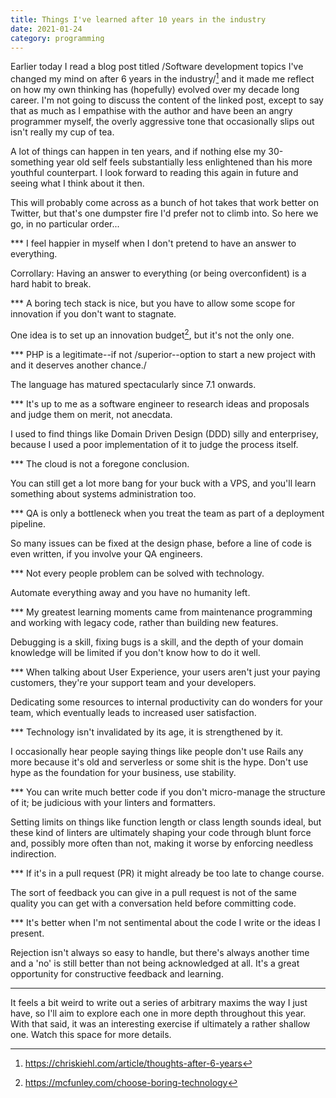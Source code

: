 ```yaml
---
title: Things I've learned after 10 years in the industry
date: 2021-01-24
category: programming
---
```


Earlier today I read a blog post titled /Software development topics I've changed my mind on after 6 years in the industry/[^1] and it made me reflect on how my own thinking has (hopefully) evolved over my decade long career. I'm not going to discuss the content of the linked post, except to say that as much as I empathise with the author and have been an angry programmer myself, the overly aggressive tone that occasionally slips out isn't really my cup of tea.

A lot of things can happen in ten years, and if nothing else my 30-something year old self feels substantially less enlightened than his more youthful counterpart. I look forward to reading this again in future and seeing what I think about it then.

This will probably come across as a bunch of hot takes that work better on Twitter, but that's one dumpster fire I'd prefer not to climb into. So here we go, in no particular order...

\*\*\* I feel happier in myself when I don't pretend to have an answer to everything.

Corrollary: Having an answer to everything (or being overconfident) is a hard habit to break.

\*\*\* A boring tech stack is nice, but you have to allow some scope for innovation if you don't want to stagnate.

One idea is to set up an innovation budget[^2], but it's not the only one.

\*\*\* PHP is a legitimate--if not /superior--option to start a new project with and it deserves another chance./

The language has matured spectacularly since 7.1 onwards.

\*\*\* It's up to me as a software engineer to research ideas and proposals and judge them on merit, not anecdata.

I used to find things like Domain Driven Design (DDD) silly and enterprisey, because I used a poor implementation of it to judge the process itself.

\*\*\* The cloud is not a foregone conclusion.

You can still get a lot more bang for your buck with a VPS, and you'll learn something about systems administration too.

\*\*\* QA is only a bottleneck when you treat the team as part of a deployment pipeline.

So many issues can be fixed at the design phase, before a line of code is even written, if you involve your QA engineers.

\*\*\* Not every people problem can be solved with technology.

Automate everything away and you have no humanity left.

\*\*\* My greatest learning moments came from maintenance programming and working with legacy code, rather than building new features.

Debugging is a skill, fixing bugs is a skill, and the depth of your domain knowledge will be limited if you don't know how to do it well.

\*\*\* When talking about User Experience, your users aren't just your paying customers, they're your support team and your developers.

Dedicating some resources to internal productivity can do wonders for your team, which eventually leads to increased user satisfaction.

\*\*\* Technology isn't invalidated by its age, it is strengthened by it.

I occasionally hear people saying things like people don't use Rails any more because it's old and serverless or some shit is the hype. Don't use hype as the foundation for your business, use stability.

\*\*\* You can write much better code if you don't micro-manage the structure of it; be judicious with your linters and formatters.

Setting limits on things like function length or class length sounds ideal, but these kind of linters are ultimately shaping your code through blunt force and, possibly more often than not, making it worse by enforcing needless indirection.

\*\*\* If it's in a pull request (PR) it might already be too late to change course.

The sort of feedback you can give in a pull request is not of the same quality you can get with a conversation held before committing code.

\*\*\* It's better when I'm not sentimental about the code I write or the ideas I present.

Rejection isn't always so easy to handle, but there's always another time and a 'no' is still better than not being acknowledged at all. It's a great opportunity for constructive feedback and learning.

---

It feels a bit weird to write out a series of arbitrary maxims the way I just have, so I'll aim to explore each one in more depth throughout this year. With that said, it was an interesting exercise if ultimately a rather shallow one. Watch this space for more details.

[^1]: https://chriskiehl.com/article/thoughts-after-6-years
[^2]: https://mcfunley.com/choose-boring-technology
